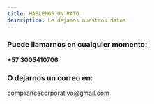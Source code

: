 ```yaml
---
title: HABLEMOS UN RATO
description: Le dejamos nuestros datos
---
```


### Puede llamarnos en cualquier momento:

**+57 3005410706**

### O dejarnos un correo en:

compliancecorporativo@gmail.com